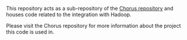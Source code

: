 This repository acts as a sub-repository of the [Chorus repository](https://github.com/Chorus/chorus/) and houses code related to the integration with Hadoop.

Please visit the Chorus repository for more information about the project this code is used in.
